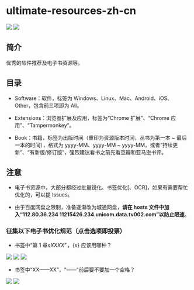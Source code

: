 # ultimate-resources-zh-cn

[![](https://img.shields.io/badge/made%20with-%e2%9d%a4-ff69b4.svg?style=flat-square)](#)
[![](https://img.shields.io/badge/800+%20users-🐧-388adc.svg)](//shang.qq.com/wpa/qunwpa?idkey=7522ce136fc6c4ac94332b38d11f05f01c170a9e917e135a4a2d0f922f01f78f)

## 简介

优秀的软件推荐及电子书资源等。

## 目录

* Software：软件，标签为 Windows、Linux、Mac、Android、iOS、Other，包含前三项即为 All。

* Extensions：浏览器扩展及应用，标签为“Chrome 扩展”、“Chrome 应用”、“Tampermonkey”。

* Book：书籍，标签为出版时间（重印为资源版本时间，丛书为第一本 ~ 最后一本的时间），格式为 yyyy-MM、yyyy-MM ~ yyyy-MM，或者“持续更新”、“有新版/修订版”，强烈建议看书之前先看豆瓣和亚马逊书评。

## 注意

* 电子书资源中，大部分都经过批量锐化、书签优化[、OCR]，如果有需要帮忙优化的，可以提 Issues。

* 由于百度网盘之限制，准备逐渐改为城通网盘，**请在 hosts 文件中加入“112.80.36.234 11215426.234.unicom.data.tv002.com”以防止限速**。

### 征集以下电子书优化规范（点击选项即投票）

* 书签中“第 1 章${s}XXXX”，${s} 应该用哪种？

[![](https://api.gh-polls.com/poll/01CZWAT16HQXVZEJFVQ0YKVJWW/%E4%B8%80%E4%B8%AA%E5%8D%8A%E8%A7%92%E7%A9%BA%E6%A0%BC)](https://api.gh-polls.com/poll/01CZWAT16HQXVZEJFVQ0YKVJWW/%E4%B8%80%E4%B8%AA%E5%8D%8A%E8%A7%92%E7%A9%BA%E6%A0%BC/vote)
[![](https://api.gh-polls.com/poll/01CZWAT16HQXVZEJFVQ0YKVJWW/%E4%B8%A4%E4%B8%AA%E5%8D%8A%E8%A7%92%E7%A9%BA%E6%A0%BC)](https://api.gh-polls.com/poll/01CZWAT16HQXVZEJFVQ0YKVJWW/%E4%B8%A4%E4%B8%AA%E5%8D%8A%E8%A7%92%E7%A9%BA%E6%A0%BC/vote)
[![](https://api.gh-polls.com/poll/01CZWAT16HQXVZEJFVQ0YKVJWW/%E4%B8%80%E4%B8%AA%E5%85%A8%E8%A7%92%E7%A9%BA%E6%A0%BC)](https://api.gh-polls.com/poll/01CZWAT16HQXVZEJFVQ0YKVJWW/%E4%B8%80%E4%B8%AA%E5%85%A8%E8%A7%92%E7%A9%BA%E6%A0%BC/vote)

* 书签中“XX——XX”，“——”前后要不要加一个空格？

[![](https://api.gh-polls.com/poll/01CZWAYRRX1935XZBRSG09K2G5/true)](https://api.gh-polls.com/poll/01CZWAYRRX1935XZBRSG09K2G5/true/vote)
[![](https://api.gh-polls.com/poll/01CZWAYRRX1935XZBRSG09K2G5/false)](https://api.gh-polls.com/poll/01CZWAYRRX1935XZBRSG09K2G5/false/vote)

